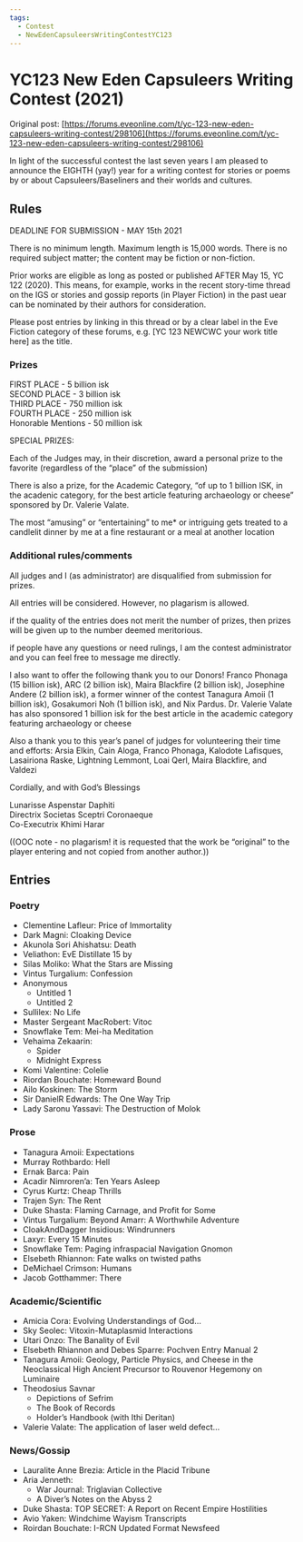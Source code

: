 ```yaml
---
tags:
  - Contest
  - NewEdenCapsuleersWritingContestYC123
---
```


# YC123 New Eden Capsuleers Writing Contest (2021)

Original post: [https://forums.eveonline.com/t/yc-123-new-eden-capsuleers-writing-contest/298106](https://forums.eveonline.com/t/yc-123-new-eden-capsuleers-writing-contest/298106)

In light of the successful contest the last seven years I am pleased to announce the EIGHTH (yay!) year for a writing contest for stories or poems by or about Capsuleers/Baseliners and their worlds and cultures.

## Rules

DEADLINE FOR SUBMISSION - MAY 15th 2021

There is no minimum length. Maximum length is 15,000 words. There is no required subject matter; the content may be fiction or non-fiction.

Prior works are eligible as long as posted or published AFTER May 15, YC 122 (2020). This means, for example, works in the recent story-time thread on the IGS or stories and gossip reports (in Player Fiction) in the past uear can be nominated by their authors for consideration.

Please post entries by linking in this thread or by a clear label in the Eve Fiction category of these forums, e.g. [YC 123 NEWCWC your work title here] as the title.

### Prizes

FIRST PLACE - 5 billion isk<br>
SECOND PLACE - 3 billion isk<br>
THIRD PLACE - 750 million isk<br>
FOURTH PLACE - 250 million isk<br>
Honorable Mentions - 50 million isk

SPECIAL PRIZES:

Each of the Judges may, in their discretion, award a personal prize to the favorite (regardless of the “place” of the submission)

There is also a prize, for the Academic Category, “of up to 1 billion ISK, in the acadenic category, for the best article featuring archaeology or cheese” sponsored by Dr. Valerie Valate.

The most “amusing” or “entertaining” to me* or intriguing gets treated to a candlelit dinner by me at a fine restaurant or a meal at another location

### Additional rules/comments

All judges and I (as administrator) are disqualified from submission for prizes.

All entries will be considered. However, no plagarism is allowed.

if the quality of the entries does not merit the number of prizes, then prizes will be given up to the number deemed meritorious.

if people have any questions or need rulings, I am the contest administrator and you can feel free to message me directly.

I also want to offer the following thank you to our Donors! Franco Phonaga (15 billion isk), ARC (2 billion isk), Maira Blackfire (2 billion isk), Josephine Andere (2 billion isk), a former winner of the contest Tanagura Amoii (1 billion isk), Gosakumori Noh (1 billion isk), and Nix Pardus. Dr. Valerie Valate has also sponsored 1 billion isk for the best article in the academic category featuring archaeology or cheese

Also a thank you to this year’s panel of judges for volunteering their time and efforts: Arsia Elkin, Cain Aloga, Franco Phonaga, Kalodote Lafisques, Lasairiona Raske, Lightning Lemmont, Loai Qerl, Maira Blackfire, and Valdezi

Cordially, and with God’s Blessings

Lunarisse Aspenstar Daphiti<br>
Directrix Societas Sceptri Coronaeque<br>
Co-Executrix Khimi Harar

((OOC note - no plagarism! it is requested that the work be “original” to the player entering and not copied from another author.))

## Entries

### Poetry

- Clementine Lafleur: Price of Immortality
- Dark Magni: Cloaking Device
- Akunola Sori Ahishatsu: Death
- Veliathon: EvE Distillate 15 by 
- Silas Moliko: What the Stars are Missing
- Vintus Turgalium: Confession
- Anonymous
    - Untitled 1
    - Untitled 2
- Sullilex: No Life
- Master Sergeant MacRobert: Vitoc
- Snowflake Tem: Mei-ha Meditation
- Vehaima Zekaarin:
    - Spider
    - Midnight Express
- Komi Valentine: Colelie
- Riordan Bouchate: Homeward Bound
- Ailo Koskinen: The Storm
- Sir DanielR Edwards: The One Way Trip
- Lady Saronu Yassavi: The Destruction of Molok

### Prose

- Tanagura Amoii: Expectations
- Murray Rothbardo: Hell
- Ernak Barca: Pain
- Acadir Nimroren’a: Ten Years Asleep
- Cyrus Kurtz: Cheap Thrills
- Trajen Syn: The Rent
- Duke Shasta: Flaming Carnage, and Profit for Some
- Vintus Turgalium: Beyond Amarr: A Worthwhile Adventure
- CloakAndDagger Insidious: Windrunners
- Laxyr: Every 15 Minutes
- Snowflake Tem: Paging infraspacial Navigation Gnomon
- Elsebeth Rhiannon: Fate walks on twisted paths
- DeMichael Crimson: Humans
- Jacob Gotthammer: There

### Academic/Scientific

- Amicia Cora: Evolving Understandings of God…
- Sky Seolec: Vitoxin-Mutaplasmid Interactions
- Utari Onzo: The Banality of Evil
- Elsebeth Rhiannon and Debes Sparre: Pochven Entry Manual 2
- Tanagura Amoii: Geology, Particle Physics, and Cheese in the Neoclassical High Ancient Precursor to Rouvenor Hegemony on Luminaire
- Theodosius Savnar
    - Depictions of Sefrim
    - The Book of Records
    - Holder’s Handbook (with Ithi Deritan)
- Valerie Valate: The application of laser weld defect…

### News/Gossip

- Lauralite Anne Brezia: Article in the Placid Tribune
- Aria Jenneth:
    - War Journal: Triglavian Collective
    - A Diver’s Notes on the Abyss 2
- Duke Shasta: TOP SECRET: A Report on Recent Empire Hostilities
- Avio Yaken: Windchime Wayism Transcripts
- Roirdan Bouchate: I-RCN Updated Format Newsfeed

